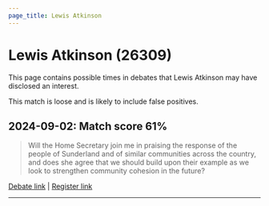 ```yaml
---
page_title: Lewis Atkinson
---
```


# Lewis Atkinson  (26309)

This page contains possible times in debates that Lewis Atkinson may have disclosed an interest.

This match is loose and is likely to include false positives. 



## 2024-09-02: Match score 61%

>Will the Home Secretary join me in praising the response of the people of Sunderland and of similar communities  across the country, and does she agree that we should build upon their example as we look to strengthen community cohesion in the future?

[Debate link](https://www.theyworkforyou.com/debates/?id=2024-09-02a.70.4) | [Register link](https://www.theyworkforyou.com/mp/26309/register)


---

